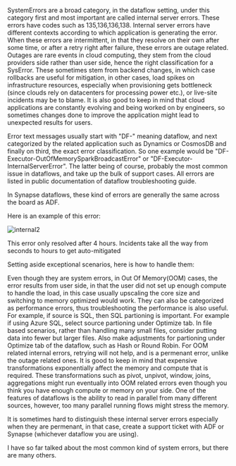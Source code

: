 SystemErrors are a broad category, in the dataflow setting, under this category first and most important are called internal server errors. These errors have codes such as 135,136,136,138. Internal server errors have different contexts according to which application is generating the error. When these errors are intermittent, in that they resolve on their own after some time, or after a retry right after failure, these errors are outage related. Outages are rare events in cloud computing, they stem from the cloud providers side rather than user side, hence the right classification for a SysError. These sometimes stem from backend changes, in which case rollbacks are useful for mitigation, in other cases, load spikes on infrastructure resources, especially when provisioning gets bottleneck (since clouds rely on datacenters for processing power etc.), or live-site incidents may be to blame. It is also good to keep in mind that cloud applications are constantly evolving and being worked on by engineers, so sometimes changes done to improve the application might lead to unexpected results for users.

Error text messages usually start with "DF-" meaning dataflow, and next categorized by the related application such as Dynamics or CosmosDB and finally on third, the exact error classification. So one example would be "DF-Executor-OutOfMemorySparkBroadcastError" or "DF-Executor-InternalServerError". The latter being of course, probably the most common issue in dataflows, and take up the bulk of support cases. All errors are listed in public documentation of dataflow troubleshooting guide.

In Synapse dataflows, these kind of errors are generally the same across the board as ADF. 

Here is an example of this error:

![internal2](https://user-images.githubusercontent.com/50174304/214174334-ed923dd8-a7d0-4c58-9ebf-3c394e438fcc.png)

This error only resolved after 4 hours. Incidents take all the way from seconds to hours to get auto-mitigated

Setting aside exceptional scenarios, here is how to handle them:

Even though they are system errors, in Out Of Memory(OOM) cases, the error results from user side, in that the user did not set up enough compute to handle the load, in this case usually upscaling the core size and switching to memory optimized would work. They can also be categorized as performance errors, thus troubleshooting the performance is also useful. For example, if source is SQL, then SQL partioning is important. For example if using Azure SQL, select source partioning under Optimize tab. In file based scenarios, rather than handling many small files, consider putting data into fewer but larger files. Also make adjustments for partioning under Optimize tab of the dataflow, such as Hash or Round Robin. For OOM related internal errors, retrying will not help, and is a permenant error, unlike the outage related ones. It is good to keep in mind that expensive transformations exponentially affect the memory and compute that is required. These transformations such as pivot, unpivot, window, joins, aggregations might run eventually into OOM related errors even though you think you have enough compute or memory on your side. One of the features of dataflows is the ability to read in parallel from many different sources, however, too many parallel running flows might stress the memory. 

It is sometimes hard to distinguish these internal server errors especially when they are permenant, in that case, create a support ticket with ADF or Synapse (whichever dataflow you are using). 

I have so far talked about the most common kind of system errors, but there are many others. 


